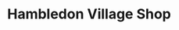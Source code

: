 ---
title: Hambledon Village Shop
description: Some description
image: images/hvsheader.png
shopimage: images/shop.jpeg
---